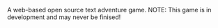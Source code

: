A web-based open source text adventure game. NOTE: This game is in development and may never be finised! 
